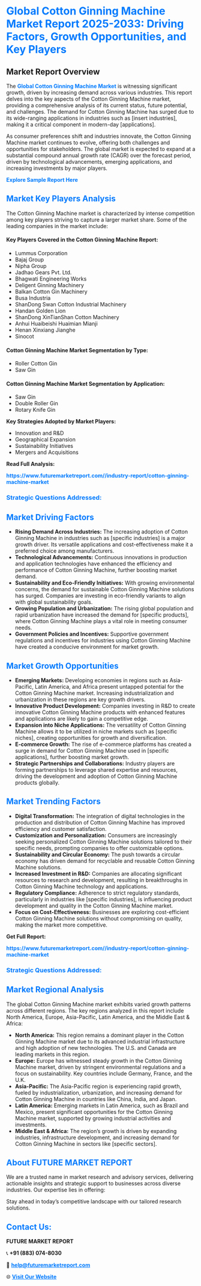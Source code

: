 <h1 style="color: #007BFF;">Global Cotton Ginning Machine Market Report 2025-2033: Driving Factors, Growth Opportunities, and Key Players</h1>

<section id="overview">
<h2>Market Report Overview</h2>
<p>The <a href="https://www.futuremarketreport.com//industry-report/cotton-ginning-machine-market" style="color: #007BFF; text-decoration: none;"><strong>Global Cotton Ginning Machine Market</strong></a> is witnessing significant growth, driven by increasing demand across various industries. This report delves into the key aspects of the Cotton Ginning Machine market, providing a comprehensive analysis of its current status, future potential, and challenges. The demand for Cotton Ginning Machine has surged due to its wide-ranging applications in industries such as [insert industries], making it a critical component in modern-day [applications].</p>
<p>As consumer preferences shift and industries innovate, the Cotton Ginning Machine market continues to evolve, offering both challenges and opportunities for stakeholders. The global market is expected to expand at a substantial compound annual growth rate (CAGR) over the forecast period, driven by technological advancements, emerging applications, and increasing investments by major players.</p>
</section>

<section id="overview">
<p><a href="https://www.futuremarketreport.com//request-sample/reportId=85574" style="color: #007BFF; text-decoration: none;"><strong>Explore Sample Report Here</strong></a></p>
</section>

<section id="key-players">
<h2 style="color: #007BFF;">Market Key Players Analysis</h2>
<p>The Cotton Ginning Machine market is characterized by intense competition among key players striving to capture a larger market share. Some of the leading companies in the market include:</p>
<h4>Key Players Covered in the Cotton Ginning Machine Report:</h4>
<ul><li>Lummus Corporation</li><li>Bajaj Group</li><li>Nipha Group</li><li>Jadhao Gears Pvt. Ltd.</li><li>Bhagwati Engineering Works</li><li>Deligent Ginning Machinery</li><li>Balkan Cotton Gin Machinery</li><li>Busa Industria</li><li>ShanDong Swan Cotton Industrial Machinery</li><li>Handan Golden Lion</li><li>ShanDong XinTianShan Cotton Machinery</li><li>Anhui Huaibeishi Huaimian Mianji</li><li>Henan Xinxiang Jianghe</li><li>Sinocot</li></ul>
<h4>Cotton Ginning Machine Market Segmentation by Type:</h4>
<ul><li>Roller Cotton Gin</li><li>Saw Gin</li></ul>

<h4>Cotton Ginning Machine Market Segmentation by Application:</h4>
<ul><li>Saw Gin</li><li>Double Roller Gin</li><li>Rotary Knife Gin</li></ul>
<p><strong>Key Strategies Adopted by Market Players:</strong></p>
<ul>
<li>Innovation and R&D</li>
<li>Geographical Expansion</li>
<li>Sustainability Initiatives</li>
<li>Mergers and Acquisitions</li>
</ul>
</section>

<section>
<p><strong>Read Full Analysis: </strong></p><a href="https://www.futuremarketreport.com//industry-report/cotton-ginning-machine-market" style="color: #007BFF; text-decoration: none;"><strong>https://www.futuremarketreport.com//industry-report/cotton-ginning-machine-market</strong></a>
<h3 style="color: #007BFF;">Strategic Questions Addressed:</h3>
</section>

<section id="driving-factors">
<h2 style="color: #007BFF;">Market Driving Factors</h2>
<ul>
<li><strong>Rising Demand Across Industries:</strong> The increasing adoption of Cotton Ginning Machine in industries such as [specific industries] is a major growth driver. Its versatile applications and cost-effectiveness make it a preferred choice among manufacturers.</li>
<li><strong>Technological Advancements:</strong> Continuous innovations in production and application technologies have enhanced the efficiency and performance of Cotton Ginning Machine, further boosting market demand.</li>
<li><strong>Sustainability and Eco-Friendly Initiatives:</strong> With growing environmental concerns, the demand for sustainable Cotton Ginning Machine solutions has surged. Companies are investing in eco-friendly variants to align with global sustainability goals.</li>
<li><strong>Growing Population and Urbanization:</strong> The rising global population and rapid urbanization have increased the demand for [specific products], where Cotton Ginning Machine plays a vital role in meeting consumer needs.</li>
<li><strong>Government Policies and Incentives:</strong> Supportive government regulations and incentives for industries using Cotton Ginning Machine have created a conducive environment for market growth.</li>
</ul>
</section>

<section id="growth-opportunities">
<h2 style="color: #007BFF;">Market Growth Opportunities</h2>
<ul>
<li><strong>Emerging Markets:</strong> Developing economies in regions such as Asia-Pacific, Latin America, and Africa present untapped potential for the Cotton Ginning Machine market. Increasing industrialization and urbanization in these regions are key growth drivers.</li>
<li><strong>Innovative Product Development:</strong> Companies investing in R&D to create innovative Cotton Ginning Machine products with enhanced features and applications are likely to gain a competitive edge.</li>
<li><strong>Expansion into Niche Applications:</strong> The versatility of Cotton Ginning Machine allows it to be utilized in niche markets such as [specific niches], creating opportunities for growth and diversification.</li>
<li><strong>E-commerce Growth:</strong> The rise of e-commerce platforms has created a surge in demand for Cotton Ginning Machine used in [specific applications], further boosting market growth.</li>
<li><strong>Strategic Partnerships and Collaborations:</strong> Industry players are forming partnerships to leverage shared expertise and resources, driving the development and adoption of Cotton Ginning Machine products globally.</li>
</ul>
</section>

<section id="trending-factors">
<h2 style="color: #007BFF;">Market Trending Factors</h2>
<ul>
<li><strong>Digital Transformation:</strong> The integration of digital technologies in the production and distribution of Cotton Ginning Machine has improved efficiency and customer satisfaction.</li>
<li><strong>Customization and Personalization:</strong> Consumers are increasingly seeking personalized Cotton Ginning Machine solutions tailored to their specific needs, prompting companies to offer customizable options.</li>
<li><strong>Sustainability and Circular Economy:</strong> The push towards a circular economy has driven demand for recyclable and reusable Cotton Ginning Machine solutions.</li>
<li><strong>Increased Investment in R&D:</strong> Companies are allocating significant resources to research and development, resulting in breakthroughs in Cotton Ginning Machine technology and applications.</li>
<li><strong>Regulatory Compliance:</strong> Adherence to strict regulatory standards, particularly in industries like [specific industries], is influencing product development and quality in the Cotton Ginning Machine market.</li>
<li><strong>Focus on Cost-Effectiveness:</strong> Businesses are exploring cost-efficient Cotton Ginning Machine solutions without compromising on quality, making the market more competitive.</li>
</ul>
</section>

<section>
<p><strong>Get Full Report: </strong></p><a href="https://www.futuremarketreport.com//industry-report/cotton-ginning-machine-market" style="color: #007BFF; text-decoration: none;"><strong>https://www.futuremarketreport.com//industry-report/cotton-ginning-machine-market</strong></a>
<h3 style="color: #007BFF;">Strategic Questions Addressed:</h3>
</section>


<section id="regional-analysis">
<h2 style="color: #007BFF;">Market Regional Analysis</h2>
<p>The global Cotton Ginning Machine market exhibits varied growth patterns across different regions. The key regions analyzed in this report include North America, Europe, Asia-Pacific, Latin America, and the Middle East & Africa:</p>
<ul>
<li><strong>North America:</strong> This region remains a dominant player in the Cotton Ginning Machine market due to its advanced industrial infrastructure and high adoption of new technologies. The U.S. and Canada are leading markets in this region.</li>
<li><strong>Europe:</strong> Europe has witnessed steady growth in the Cotton Ginning Machine market, driven by stringent environmental regulations and a focus on sustainability. Key countries include Germany, France, and the U.K.</li>
<li><strong>Asia-Pacific:</strong> The Asia-Pacific region is experiencing rapid growth, fueled by industrialization, urbanization, and increasing demand for Cotton Ginning Machine in countries like China, India, and Japan.</li>
<li><strong>Latin America:</strong> Emerging markets in Latin America, such as Brazil and Mexico, present significant opportunities for the Cotton Ginning Machine market, supported by growing industrial activities and investments.</li>
<li><strong>Middle East & Africa:</strong> The region’s growth is driven by expanding industries, infrastructure development, and increasing demand for Cotton Ginning Machine in sectors like [specific sectors].</li>
</ul>
</section>

<footer>
<h2 style="color: #007BFF;">About FUTURE MARKET REPORT</h2>
<p>We are a trusted name in market research and advisory services, delivering actionable insights and strategic support to businesses across diverse industries. Our expertise lies in offering:</p>

<p>Stay ahead in today’s competitive landscape with our tailored research solutions.</p>

<h2 style="color: #007BFF;">Contact Us:</h2>
<p><strong>FUTURE MARKET REPORT</strong></p>
<p>📞 <strong>+91 (883) 074-8030</strong></p>
<p>📧 <strong><a href="mailto:help@futuremarketreport.com" style="color: #007BFF;">help@futuremarketreport.com</a></strong></p>
<p>🌐 <strong><a href="https://www.futuremarketreport.com/" style="color: #007BFF;">Visit Our Website</a></strong></p>
</footer>